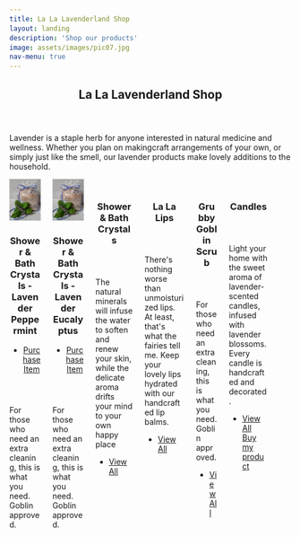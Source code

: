 ```yaml
---
title: La La Lavenderland Shop
layout: landing
description: 'Shop our products'
image: assets/images/pic07.jpg
nav-menu: true
---
```


<!-- Main -->
<div id="main">

<!-- One -->
<section id="one">
	<div class="inner">
		<header class="major">
			<h2>La La Lavenderland Shop</h2>
		</header>
		<p>Lavender is a staple herb for anyone interested in natural medicine and wellness. Whether you plan on makingcraft arrangements of your own, or simply just like the smell, our lavender products make lovely additions to the household.</p>
	</div>
</section>

<!-- Two -->
<section id="two" class="spotlights">
		<section>
		<div class="columns">
		<div class="column">
		<a href="#" class="image">
			<img src="assets\images\crystals_peppermint_purpleribbon.jpg" alt="" data-position="25% 25%" />
		</a>
		<div class="content">
			<div class="inner">
				<header class="major">
					<h3>Shower & Bath Crystals - Lavender Peppermint</h3> <ul class="actions">
					<li><script src="https://gumroad.com/js/gumroad.js"></script>
						<a class="gumroad-button" href="https://gum.co/tEdGu" target="_blank">Purchase Item</a></li>
				</ul>
				</header>
				<p>For those who need an extra cleaning, this is what you need. Goblin approved.</p>
			</div>
		</div>
		</div>
		<div class="column">
		<a href="#" class="image">
			<img src="assets\images\crystals_peppermint_purpleribbon.jpg" alt="" data-position="25% 25%" />
		</a>
		<div class="content">
			<div class="inner">
				<header class="major">
					<h3>Shower & Bath Crystals - Lavender Eucalyptus</h3> 	<ul class="actions">
					<li><script src="https://gumroad.com/js/gumroad.js"></script>
                    <a class="gumroad-button" href="https://gum.co/DToMn" target="_blank">Purchase Item</a></li>
				</ul>
				</header>
				<p>For those who need an extra cleaning, this is what you need. Goblin approved.</p>
			</div>
		</div>
		</div>
<div class="column">
	<a href="generic.html" class="image">
			<img src="assets/images/pic08.jpg" alt="" data-position="center center" />
		</a>
		<div class="content">
			<div class="inner">
				<header class="major">
					<h3>Shower & Bath Crystals</h3>
				</header>
				<p>The natural minerals will infuse the water to soften and renew your skin, while the delicate aroma drifts your mind to your own happy place</p>
				<ul class="actions">
					<li><a href="products.html" class="button">View All</a></li>
				</ul>
			</div>
		</div>
</div>

<div class="column">
<a href="generic.html" class="image">
			<img src="assets/images/pic09.jpg" alt="" data-position="top center" />
		</a>
		<div class="content">
			<div class="inner">
				<header class="major">
					<h3>La La Lips</h3>
				</header>
				<p>There's nothing worse than unmoisturized lips. At least, that's what the fairies tell me. Keep your lovely lips hydrated with our handcrafted lip balms.</p>
				<ul class="actions">
					<li><a href="generic.html" class="button">View All</a></li>
				</ul>
			</div>
		</div>
</div>

<div class="column">
<a href="generic.html" class="image">
			<img src="assets/images/pic10.jpg" alt="" data-position="25% 25%" />
		</a>
		<div class="content">
			<div class="inner">
				<header class="major">
					<h3>Grubby Goblin Scrub</h3>
				</header>
				<p>For those who need an extra cleaning, this is what you need. Goblin approved.</p>
				<ul class="actions">
					<li><a href="generic.html" class="button">View All</a></li>
				</ul>
			</div>
		</div>
</div>

<div class="column">
		<a href="generic.html" class="image">
			<img src="assets/images/pic10.jpg" alt="" data-position="25% 25%" />
		</a>
		<div class="content">
			<div class="inner">
				<header class="major">
					<h3>Candles</h3>
				</header>
				<p>Light your home with the sweet aroma of lavender-scented candles, infused with lavender blossoms. Every candle is handcrafted and decorated.</p>
				<ul class="actions">
					<li><a href="generic.html" class="button">View All</a></li>
					<script src="https://gumroad.com/js/gumroad.js"></script>
<a class="gumroad-button" href="https://gum.co/demo" target="_blank">Buy my product</a>
				</ul>
			</div>
		</div>
</div>

<div class="column">

</div>

<div class="column">

</div>

</div>
	</section>

</section>

</div>
